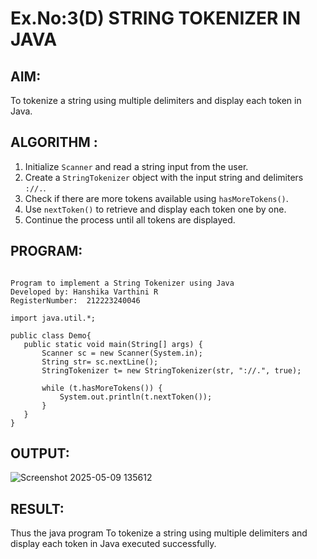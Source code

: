 # Ex.No:3(D) STRING TOKENIZER IN JAVA

## AIM:
To tokenize a string using multiple delimiters and display each token in Java.

## ALGORITHM :

1. Initialize `Scanner` and read a string input from the user.
2. Create a `StringTokenizer` object with the input string and delimiters `://.`.
3. Check if there are more tokens available using `hasMoreTokens()`.
4. Use `nextToken()` to retrieve and display each token one by one.
5. Continue the process until all tokens are displayed.


## PROGRAM:
 ```

Program to implement a String Tokenizer using Java
Developed by: Hanshika Varthini R
RegisterNumber:  212223240046

import java.util.*;

public class Demo{
    public static void main(String[] args) {
        Scanner sc = new Scanner(System.in);
        String str= sc.nextLine();
        StringTokenizer t= new StringTokenizer(str, "://.", true);

        while (t.hasMoreTokens()) {
            System.out.println(t.nextToken());
        }
    }
}

```

## OUTPUT:
![Screenshot 2025-05-09 135612](https://github.com/user-attachments/assets/ce8dd089-1161-4cd5-b8b8-ac07ebf3c661)



## RESULT:
Thus the java program To tokenize a string using multiple delimiters and display each token in Java executed successfully.
